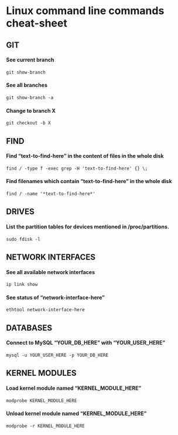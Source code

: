 # Linux command line commands cheat-sheet






## GIT

#### See current branch
```git show-branch```

#### See all branches
```git show-branch -a```

#### Change to branch X
```git checkout -b X```







## FIND

#### Find “text-to-find-here” in the content of files in the whole disk
```find / -type f -exec grep -H 'text-to-find-here' {} \;```

#### Find filenames which contain “text-to-find-here” in the whole disk
```find / -name '*text-to-find-here*'```







## DRIVES

#### List the partition tables for devices mentioned in  /proc/partitions.

```sudo fdisk -l```







## NETWORK INTERFACES

#### See all available network interfaces
```ip link show```

#### See status of “network-interface-here”
```ethtool network-interface-here```







## DATABASES

#### Connect to MySQL “YOUR_DB_HERE” with “YOUR_USER_HERE”
```mysql -u YOUR_USER_HERE -p YOUR_DB_HERE```







## KERNEL MODULES

#### Load kernel module named “KERNEL_MODULE_HERE”
```modprobe KERNEL_MODULE_HERE```

#### Unload kernel module named “KERNEL_MODULE_HERE”
```modprobe -r KERNEL_MODULE_HERE```